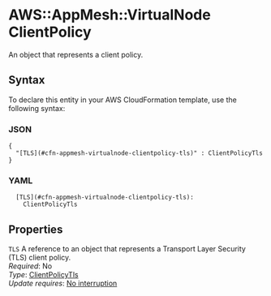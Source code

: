 # AWS::AppMesh::VirtualNode ClientPolicy<a name="aws-properties-appmesh-virtualnode-clientpolicy"></a>

An object that represents a client policy\.

## Syntax<a name="aws-properties-appmesh-virtualnode-clientpolicy-syntax"></a>

To declare this entity in your AWS CloudFormation template, use the following syntax:

### JSON<a name="aws-properties-appmesh-virtualnode-clientpolicy-syntax.json"></a>

```
{
  "[TLS](#cfn-appmesh-virtualnode-clientpolicy-tls)" : ClientPolicyTls
}
```

### YAML<a name="aws-properties-appmesh-virtualnode-clientpolicy-syntax.yaml"></a>

```
  [TLS](#cfn-appmesh-virtualnode-clientpolicy-tls):
    ClientPolicyTls
```

## Properties<a name="aws-properties-appmesh-virtualnode-clientpolicy-properties"></a>

`TLS` <a name="cfn-appmesh-virtualnode-clientpolicy-tls"></a>
A reference to an object that represents a Transport Layer Security \(TLS\) client policy\.  
_Required_: No  
_Type_: [ClientPolicyTls](aws-properties-appmesh-virtualnode-clientpolicytls.md)  
_Update requires_: [No interruption](https://docs.aws.amazon.com/AWSCloudFormation/latest/UserGuide/using-cfn-updating-stacks-update-behaviors.html#update-no-interrupt)
